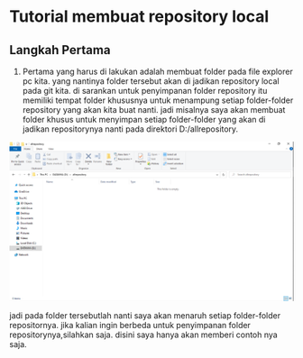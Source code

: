 # Tutorial membuat repository local

## Langkah Pertama
1. Pertama yang harus di lakukan adalah membuat folder pada file explorer pc kita. yang nantinya folder tersebut akan di jadikan repository local pada git kita. di sarankan untuk penyimpanan folder repository itu memiliki tempat folder khususnya untuk menampung setiap folder-folder repository yang akan kita buat nanti. jadi misalnya saya akan membuat folder khusus untuk menyimpan setiap folder-folder yang akan di jadikan repositorynya nanti pada direktori D:/allrepository. <br>

![Gambar penyimpanan folder repository](../img/savesrepository.png)

jadi pada folder tersebutlah nanti saya akan menaruh setiap folder-folder repositornya. jika kalian ingin berbeda untuk penyimpanan folder repositorynya,silahkan saja. disini saya hanya akan memberi contoh nya saja.

